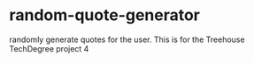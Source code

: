 # random-quote-generator
 randomly generate quotes for the user. This is for the Treehouse TechDegree project 4

